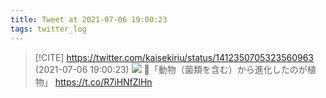 ```yaml
---
title: Tweet at 2021-07-06 19:00:23
tags: twitter_log
---
```


> [!CITE] https://twitter.com/kaisekiriu/status/1412350705323560963 (2021-07-06 19:00:23)
> ![](https://twitter.com/kaisekiriu/status/1412350705323560963)
> 🤔「動物（菌類を含む）から進化したのが植物」
> https://t.co/R7iHNfZlHn
